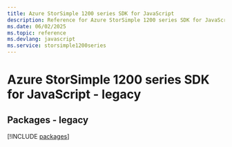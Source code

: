 ```yaml
---
title: Azure StorSimple 1200 series SDK for JavaScript
description: Reference for Azure StorSimple 1200 series SDK for JavaScript
ms.date: 06/02/2025
ms.topic: reference
ms.devlang: javascript
ms.service: storsimple1200series
---
```

# Azure StorSimple 1200 series SDK for JavaScript - legacy
## Packages - legacy
[!INCLUDE [packages](storsimple-1200-series-index.md)]